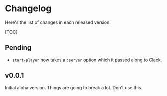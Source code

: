 Changelog
=========

Here's the list of changes in each released version.

[TOC]

Pending
-------

* `start-player` now takes a `:server` option which it passed along to Clack.

v0.0.1
------

Initial alpha version.  Things are going to break a lot.  Don't use this.

